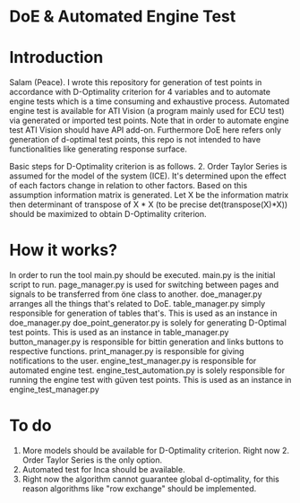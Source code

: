 # DoE & Automated Engine Test
# Introduction
Salam (Peace). I wrote this repository for generation of test points in accordance with D-Optimality criterion for 4 variables and to automate engine tests which is a time consuming and exhaustive process. Automated engine test is available for ATI Vision (a program mainly used for ECU test) via generated or imported test points. Note that in order to automate engine test ATI Vision should have API add-on. Furthermore DoE here refers only generation of d-optimal test points, this repo is not intended to have functionalities like generating response surface.

Basic steps for D-Optimality criterion is as follows. 2. Order Taylor Series is assumed for the model of the system (ICE). It's determined upon the effect of each factors change in relation to other factors. Based on this assumption information matrix is generated. Let X be the information matrix then determinant of transpose of X * X (to be precise det(transpose(X)*X)) should be maximized to obtain D-Optimality criterion.


# How it works?
In order to run the tool main.py should be executed. 
main.py is the initial script to run. 
page_manager.py is used for switching between pages and signals to be transferred from öne class to another.
doe_manager.py arranges all the things that's related to DoE.
table_manager.py simply responsible for generation of tables that's. This is used as an instance in doe_manager.py
doe_point_generator.py is solely for generating D-Optimal test points. This is used as an instance in table_manager.py
button_manager.py is responsible for bittin generation  and links buttons to respective functions.
print_manager.py is responsible for giving notifications to the user.
engine_test_manager.py is responsible for automated engine test. 
engine_test_automation.py is solely responsible for running the engine test with güven test points. This is used as an instance in engine_test_manager.py


# To do
1. More models should be available for D-Optimality criterion. Right now 2. Order Taylor Series is the only option.
2. Automated test for Inca should be available.
3. Right now the algorithm cannot guarantee global d-optimality, for this reason algorithms like "row exchange" should be implemented.




